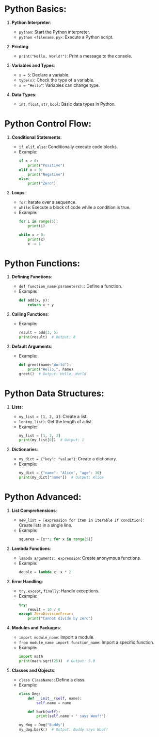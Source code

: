# Python Basics:

1. **Python Interpreter**:
   - `python`: Start the Python interpreter.
   - `python <filename.py>`: Execute a Python script.

2. **Printing**:
   - `print("Hello, World!")`: Print a message to the console.

3. **Variables and Types**:
   - `x = 5`: Declare a variable.
   - `type(x)`: Check the type of a variable.
   - `x = "Hello"`: Variables can change type.

4. **Data Types**:
   - `int`, `float`, `str`, `bool`: Basic data types in Python.

# Python Control Flow:

1. **Conditional Statements**:
   - `if`, `elif`, `else`: Conditionally execute code blocks.
   - Example:
     ```python
     if x > 0:
         print("Positive")
     elif x < 0:
         print("Negative")
     else:
         print("Zero")
     ```

2. **Loops**:
   - `for`: Iterate over a sequence.
   - `while`: Execute a block of code while a condition is true.
   - Example:
     ```python
     for i in range(5):
         print(i)

     while x > 0:
         print(x)
         x -= 1
     ```

# Python Functions:

1. **Defining Functions**:
   - `def function_name(parameters):`: Define a function.
   - Example:
     ```python
     def add(x, y):
         return x + y
     ```

2. **Calling Functions**:
   - Example:
     ```python
     result = add(3, 5)
     print(result)  # Output: 8
     ```

3. **Default Arguments**:
   - Example:
     ```python
     def greet(name="World"):
         print("Hello,", name)
     greet()  # Output: Hello, World
     ```

# Python Data Structures:

1. **Lists**:
   - `my_list = [1, 2, 3]`: Create a list.
   - `len(my_list)`: Get the length of a list.
   - Example:
     ```python
     my_list = [1, 2, 3]
     print(my_list[0])  # Output: 1
     ```

2. **Dictionaries**:
   - `my_dict = {"key": "value"}`: Create a dictionary.
   - Example:
     ```python
     my_dict = {"name": "Alice", "age": 30}
     print(my_dict["name"])  # Output: Alice
     ```

# Python Advanced:

1. **List Comprehensions**:
   - `new_list = [expression for item in iterable if condition]`: Create lists in a single line.
   - Example:
     ```python
     squares = [x**2 for x in range(5)]
     ```

2. **Lambda Functions**:
   - `lambda arguments: expression`: Create anonymous functions.
   - Example:
     ```python
     double = lambda x: x * 2
     ```

3. **Error Handling**:
   - `try`, `except`, `finally`: Handle exceptions.
   - Example:
     ```python
     try:
         result = 10 / 0
     except ZeroDivisionError:
         print("Cannot divide by zero")
     ```

4. **Modules and Packages**:
   - `import module_name`: Import a module.
   - `from module_name import function_name`: Import a specific function.
   - Example:
     ```python
     import math
     print(math.sqrt(25))  # Output: 5.0
     ```

5. **Classes and Objects**:
   - `class ClassName:`: Define a class.
   - Example:
     ```python
     class Dog:
         def __init__(self, name):
             self.name = name
     
         def bark(self):
             print(self.name + " says Woof!")
     
     my_dog = Dog("Buddy")
     my_dog.bark()  # Output: Buddy says Woof!
     ```